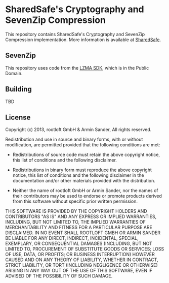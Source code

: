 # SharedSafe's Cryptography and SevenZip Compression

This repository contains SharedSafe's Cryptography and SevenZip Compression implementation. More information is available at [SharedSafe](http://www.sharedsafe.com).

## SevenZip

This repository uses code from the [LZMA SDK](http://www.7-zip.org/sdk.html), which is in the Public Domain.

## Building

TBD

## License

Copyright (c) 2013, rootloft GmbH & Armin Sander, All rights reserved.

Redistribution and use in source and binary forms, with or without modification, are permitted provided that the following conditions are met:

- Redistributions of source code must retain the above copyright notice, this list of conditions and the following disclaimer.

- Redistributions in binary form must reproduce the above copyright notice, this list of conditions and the following disclaimer in the documentation and/or other materials provided with the distribution.
- Neither the name of rootloft GmbH or Armin Sander, nor the names of their contributors may be used to endorse or promote products derived from this software without specific prior written permission.

THIS SOFTWARE IS PROVIDED BY THE COPYRIGHT HOLDERS AND CONTRIBUTORS "AS IS" AND ANY EXPRESS OR IMPLIED WARRANTIES, INCLUDING, BUT NOT LIMITED TO, THE IMPLIED WARRANTIES OF MERCHANTABILITY AND FITNESS FOR A PARTICULAR PURPOSE ARE DISCLAIMED. IN NO EVENT SHALL ROOTLOFT GMBH OR ARMIN SANDER BE LIABLE FOR ANY DIRECT, INDIRECT, INCIDENTAL, SPECIAL, EXEMPLARY, OR CONSEQUENTIAL DAMAGES (INCLUDING, BUT NOT LIMITED TO, PROCUREMENT OF SUBSTITUTE GOODS OR SERVICES; LOSS OF USE, DATA, OR PROFITS; OR BUSINESS INTERRUPTION) HOWEVER CAUSED AND ON ANY THEORY OF LIABILITY, WHETHER IN CONTRACT, STRICT LIABILITY, OR TORT (INCLUDING NEGLIGENCE OR OTHERWISE) ARISING IN ANY WAY OUT OF THE USE OF THIS SOFTWARE, EVEN IF ADVISED OF THE POSSIBILITY OF SUCH DAMAGE.
